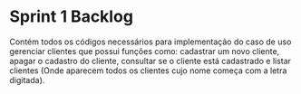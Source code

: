# Sprint 1 Backlog
Contém todos os códigos necessários para implementação do caso de uso gerenciar clientes que possui funções como: cadastrar um novo cliente, apagar o cadastro do cliente, consultar se o cliente está cadastrado e listar clientes (Onde aparecem todos os clientes cujo nome começa com a letra digitada).

